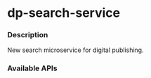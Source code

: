 dp-search-service
================

### Description

New search microservice for digital publishing.

### Available APIs